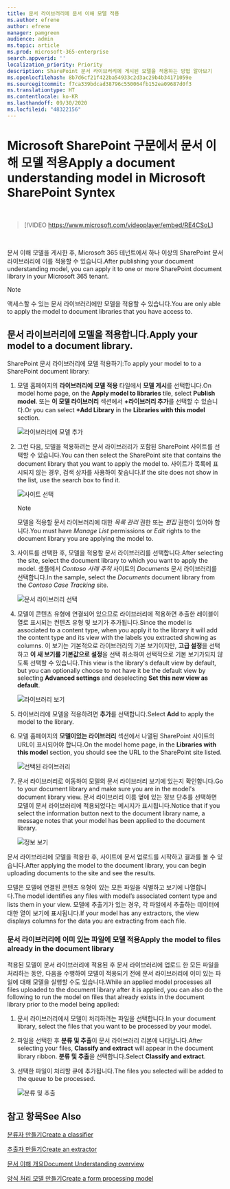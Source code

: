 ```yaml
---
title: 문서 라이브러리에 문서 이해 모델 적용
ms.author: efrene
author: efrene
manager: pamgreen
audience: admin
ms.topic: article
ms.prod: microsoft-365-enterprise
search.appverid: ''
localization_priority: Priority
description: SharePoint 문서 라이브러리에 게시된 모델을 적용하는 방법 알아보기
ms.openlocfilehash: 8b7d6cf21f422ba54933c2d3ac29b4b34171059e
ms.sourcegitcommit: f7ca339bdcad38796c550064fb152ea09687d0f3
ms.translationtype: HT
ms.contentlocale: ko-KR
ms.lasthandoff: 09/30/2020
ms.locfileid: "48322156"
---
```

# <a name="apply-a-document-understanding-model-in-microsoft-sharepoint-syntex"></a><span data-ttu-id="48c45-103">Microsoft SharePoint 구문에서 문서 이해 모델 적용</span><span class="sxs-lookup"><span data-stu-id="48c45-103">Apply a document understanding model in Microsoft SharePoint Syntex</span></span>

</br>

> [!VIDEO https://www.microsoft.com/videoplayer/embed/RE4CSoL]

</br>

<span data-ttu-id="48c45-104">문서 이해 모델을 게시한 후, Microsoft 365 테넌트에서 하나 이상의 SharePoint 문서 라이브러리에 이를 적용할 수 있습니다.</span><span class="sxs-lookup"><span data-stu-id="48c45-104">After publishing your document understanding model, you can apply it to one or more SharePoint document library in your Microsoft 365 tenant.</span></span>

> [!NOTE]
> <span data-ttu-id="48c45-105">액세스할 수 있는 문서 라이브러리에만 모델을 적용할 수 있습니다.</span><span class="sxs-lookup"><span data-stu-id="48c45-105">You are only able to apply the model to document libraries that you have access to.</span></span>


## <a name="apply-your-model-to-a-document-library"></a><span data-ttu-id="48c45-106">문서 라이브러리에 모델을 적용합니다.</span><span class="sxs-lookup"><span data-stu-id="48c45-106">Apply your model to a document library.</span></span>

<span data-ttu-id="48c45-107">SharePoint 문서 라이브러리에 모델 적용하기:</span><span class="sxs-lookup"><span data-stu-id="48c45-107">To apply your model to to a SharePoint document library:</span></span>

1. <span data-ttu-id="48c45-108">모델 홈페이지의 **라이브러리에 모델 적용** 타일에서 **모델 게시**를 선택합니다.</span><span class="sxs-lookup"><span data-stu-id="48c45-108">On model home page, on the **Apply model to libraries** tile, select **Publish model**.</span></span> <span data-ttu-id="48c45-109">또는 **이 모델 라이브러리** 섹션에서 **+라이브러리 추가**를 선택할 수 있습니다.</span><span class="sxs-lookup"><span data-stu-id="48c45-109">Or you can select  **+Add Library** in the **Libraries with this model** section.</span></span> </br>

    ![라이브러리에 모델 추가](../media/content-understanding/apply-to-library.png)</br>

2. <span data-ttu-id="48c45-111">그런 다음, 모델을 적용하려는 문서 라이브러리가 포함된 SharePoint 사이트를 선택할 수 있습니다.</span><span class="sxs-lookup"><span data-stu-id="48c45-111">You can then select the SharePoint site that contains the document library that you want to apply the model to.</span></span> <span data-ttu-id="48c45-112">사이트가 목록에 표시되지 않는 경우, 검색 상자를 사용하여 찾습니다.</span><span class="sxs-lookup"><span data-stu-id="48c45-112">If the site does not show in the list, use the search box to find it.</span></span></br>

    ![사이트 선택](../media/content-understanding/site-search.png)</br>

    > [!NOTE]
    > <span data-ttu-id="48c45-114">모델을 적용할 문서 라이브러리에 대한 *목록 관리* 권한 또는 *편집* 권한이 있어야 합니다.</span><span class="sxs-lookup"><span data-stu-id="48c45-114">You must have *Manage List* permissions or *Edit* rights to the document library you are applying the model to.</span></span></br>

3. <span data-ttu-id="48c45-115">사이트를 선택한 후, 모델을 적용할 문서 라이브러리를 선택합니다.</span><span class="sxs-lookup"><span data-stu-id="48c45-115">After selecting the site, select the document library to which you want to apply the model.</span></span> <span data-ttu-id="48c45-116">샘플에서 *Contoso 사례 추적* 사이트의 *Documents* 문서 라이브러리를 선택합니다.</span><span class="sxs-lookup"><span data-stu-id="48c45-116">In the sample, select the *Documents* document library from the *Contoso Case Tracking* site.</span></span></br>

    ![문서 라이브러리 선택](../media/content-understanding/select-doc-library.png)</br>

4. <span data-ttu-id="48c45-118">모델이 콘텐츠 유형에 연결되어 있으므로 라이브러리에 적용하면 추출한 레이블이 열로 표시되는 컨텐츠 유형 및 보기가 추가됩니다.</span><span class="sxs-lookup"><span data-stu-id="48c45-118">Since the model is associated to a content type, when you apply it to the library it will add the content type and its view with the labels you extracted showing as columns.</span></span> <span data-ttu-id="48c45-119">이 보기는 기본적으로 라이브러리의 기본 보기이지만, **고급 설정**을 선택하고 **이 새 보기를 기본값으로 설정**을 선택 취소하여 선택적으로 기본 보기가되지 않도록 선택할 수 있습니다.</span><span class="sxs-lookup"><span data-stu-id="48c45-119">This view is the library's default view by default, but you can optionally choose to not have it be the default view by selecting **Advanced settings** and deselecting **Set this new view as default**.</span></span></br>

    ![라이브러리 보기](../media/content-understanding/library-view.png)</br>

5. <span data-ttu-id="48c45-121">라이브러리에 모델을 적용하려면 **추가**를 선택합니다.</span><span class="sxs-lookup"><span data-stu-id="48c45-121">Select **Add** to apply the model to the library.</span></span> 
6. <span data-ttu-id="48c45-122">모델 홈페이지의 **모델이있는 라이브러리** 섹션에서 나열된 SharePoint 사이트의 URL이 표시되어야 합니다.</span><span class="sxs-lookup"><span data-stu-id="48c45-122">On the model home page, in the **Libraries with this model** section, you should see the URL to the SharePoint site listed.</span></span></br>

    ![선택된 라이브러리](../media/content-understanding/selected-library.png)</br>

7. <span data-ttu-id="48c45-124">문서 라이브러리로 이동하여 모델의 문서 라이브러리 보기에 있는지 확인합니다.</span><span class="sxs-lookup"><span data-stu-id="48c45-124">Go to your document library and make sure you are in the model's document library view.</span></span> <span data-ttu-id="48c45-125">문서 라이브러리 이름 옆에 있는 정보 단추를 선택하면 모델이 문서 라이브러리에 적용되었다는 메시지가 표시됩니다.</span><span class="sxs-lookup"><span data-stu-id="48c45-125">Notice that if you select the information button next to the document library name, a message notes that your model has been applied to the document library.</span></span>

    ![정보 보기](../media/content-understanding/info-du.png)</br> 


<span data-ttu-id="48c45-127">문서 라이브러리에 모델을 적용한 후, 사이트에 문서 업로드를 시작하고 결과를 볼 수 있습니다.</span><span class="sxs-lookup"><span data-stu-id="48c45-127">After applying the model to the document library, you can begin uploading documents to the site and see the results.</span></span>

<span data-ttu-id="48c45-128">모델은 모델에 연결된 콘텐츠 유형이 있는 모든 파일을 식별하고 보기에 나열합니다.</span><span class="sxs-lookup"><span data-stu-id="48c45-128">The model identifies any files with model’s associated content type and lists them in your view.</span></span> <span data-ttu-id="48c45-129">모델에 추출기가 있는 경우, 각 파일에서 추출하는 데이터에 대한 열이 보기에 표시됩니다.</span><span class="sxs-lookup"><span data-stu-id="48c45-129">If your model has any extractors, the view displays columns for the data you are extracting from each file.</span></span>

### <a name="apply-the-model-to-files-already-in-the-document-library"></a><span data-ttu-id="48c45-130">문서 라이브러리에 이미 있는 파일에 모델 적용</span><span class="sxs-lookup"><span data-stu-id="48c45-130">Apply the model to files already in the document library</span></span>

<span data-ttu-id="48c45-131">적용된 모델이 문서 라이브러리에 적용된 후 문서 라이브러리에 업로드 한 모든 파일을 처리하는 동안, 다음을 수행하여 모델이 적용되기 전에 문서 라이브러리에 이미 있는 파일에 대해 모델을 실행할 수도 있습니다.</span><span class="sxs-lookup"><span data-stu-id="48c45-131">While an applied model processes all files uploaded to the document library after it is applied, you can also do the following to run the model on files that already exists in the document library prior to the model being applied:</span></span>

1. <span data-ttu-id="48c45-132">문서 라이브러리에서 모델이 처리하려는 파일을 선택합니다.</span><span class="sxs-lookup"><span data-stu-id="48c45-132">In your document library, select the files that you want to be processed by your model.</span></span>
2. <span data-ttu-id="48c45-133">파일을 선택한 후 **분류 및 추출**이 문서 라이브러리 리본에 나타납니다.</span><span class="sxs-lookup"><span data-stu-id="48c45-133">After selecting your files, **Classify and extract** will appear in the document library ribbon.</span></span> <span data-ttu-id="48c45-134">**분류 및 추출**을 선택합니다.</span><span class="sxs-lookup"><span data-stu-id="48c45-134">Select **Classify and extract**.</span></span>
3. <span data-ttu-id="48c45-135">선택한 파일이 처리할 큐에 추가됩니다.</span><span class="sxs-lookup"><span data-stu-id="48c45-135">The files you selected will be added to the queue to be processed.</span></span>

      ![분류 및 추출](../media/content-understanding/extract-classify.png)</br> 

## <a name="see-also"></a><span data-ttu-id="48c45-137">참고 항목</span><span class="sxs-lookup"><span data-stu-id="48c45-137">See Also</span></span>
[<span data-ttu-id="48c45-138">분류자 만들기</span><span class="sxs-lookup"><span data-stu-id="48c45-138">Create a classifier</span></span>](create-a-classifier.md)

[<span data-ttu-id="48c45-139">추출자 만들기</span><span class="sxs-lookup"><span data-stu-id="48c45-139">Create an extractor</span></span>](create-an-extractor.md)

[<span data-ttu-id="48c45-140">문서 이해 개요</span><span class="sxs-lookup"><span data-stu-id="48c45-140">Document Understanding overview</span></span>](document-understanding-overview.md)

[<span data-ttu-id="48c45-141">양식 처리 모델 만들기</span><span class="sxs-lookup"><span data-stu-id="48c45-141">Create a form processing model</span></span>](create-a-form-processing-model.md)  
